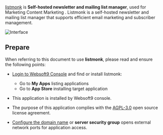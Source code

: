 [listmonk](https://listmonk.app/) is **Self-hosted newsletter and mailing list manager**, used for Marketing Content Marketing . Listmonk is a self-hosted newsletter and mailing list manager that supports efficient email marketing and subscriber management.


![Interface](https://libs.websoft9.com/Websoft9/DocsPicture/zh/listmonk/listmonk-gui-websoft9.png)


## Prepare

When referring to this document to use **listmonk**, please read and ensure the following points:

- [Login to Websoft9 Console](./login-console) and find or install listmonk:
  - Go to **My Apps** listing applications 
  - Go to **App Store** installing target application

- This application is installed by Websoft9 console.


- The purpose of this application complies with the [AGPL-3.0](https://opensource.org/licenses/AGPL-3.0) open source license agreement.


- [Configure the domain name](./domain-set) or **server security group** opens external network ports for application access.